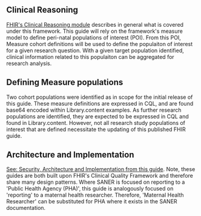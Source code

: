 ## Clinical Reasoning
[FHIR's Clinical Reasoning module](http://www.hl7.org/fhir/clinicalreasoning-module.html) describes in general what is covered under this framework. This guide will rely on the framework's measure model to define peri-natal populations of interest (POI). From this POI, Measure cohort definitions will be used to define the populaiton of interest for a given research question. With a given target population identified, clinical information related to this populaiton can be aggregated for research analysis. 

## Defining Measure populations
Two cohort populations were identified as in scope for the initial release of this guide. These measure definitions are expressed in CQL, and are found base64 encoded within Library.content examples. As further research populations are identified, they are expected to be expressed in CQL and found in Library.content. However, not all research study populations of interest that are defined necessitate the updating of this published FHIR guide. 

## Architecture and Implementation
[See: Security, Architecture and Implementation from this guide](https://build.fhir.org/ig/HL7/fhir-saner/Architecture_and_Implementation.html). Note, these guides are both built upon FHIR's Clinical Quality Framework and therefore share many design patterns. Where SANER is focused on reporting to a 'Public Health Agency (PHA)', this guide is analogously focused on 'reporting' to a maternal health researcher. Therefore, 'Maternal Health Researcher' can be substituted for PHA where it exists in the SANER documentation.